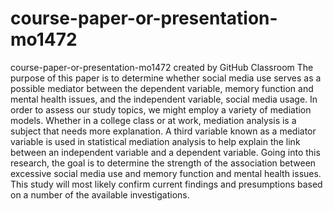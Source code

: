 # course-paper-or-presentation-mo1472
course-paper-or-presentation-mo1472 created by GitHub Classroom
The purpose of this paper is to determine whether social media use serves as a possible mediator
between the dependent variable, memory function and mental health issues, and the independent variable,
social media usage. In order to assess our study topics, we might employ a variety of mediation
models. Whether in a college class or at work, mediation analysis is a subject that needs more
explanation. A third variable known as a mediator variable is used in statistical mediation
analysis to help explain the link between an independent variable and a dependent variable.
Going into this research, the goal is to determine the strength of the association between
excessive social media use and memory function and mental health issues. This study will most likely confirm
current findings and presumptions based on a number of the available investigations.
